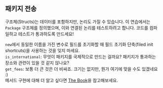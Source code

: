 ## 패키지 전송

구조체(Structs)는 데이터를 포함하지만, 논리도 가질 수 있습니다. 이 연습에서는 `Package` 구조체를 정의했으며, 이와 연결된 논리를 테스트하려고 합니다. 코드를 컴파일하고 테스트가 통과하도록 만드세요!

<div class="hint">
<code>new</code>에서 동일한 이름을 가진 변수로 필드를 초기화할 때 필드 초기화 단축(filed init shortcuts)을 사용하는 것을 잊지 마세요.
</div>

<div class="hint">
<code>is_international</code>: 무엇이 패키지를 국제적으로 만드는 걸까요? 패키지가 통과하는 장소와 관련이 있을 것 같지 않나요?
</div>

<div class="hint">
<code>get_fees</code>: 보통 더 큰 것은 더 비싸죠. 크기는 없지만, 뭔가 여기에 맞을 수도 있겠네요 :)
</div>

<div class="hint">
메서드 구현에 대해 더 알고 싶다면 <a href="https://doc.rust-lang.org/book/ch05-03-method-syntax.html">The Book</a>을 참고해보세요.
</div>